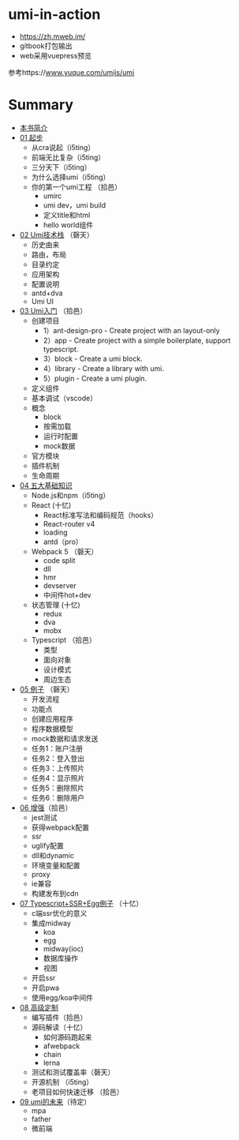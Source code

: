 # umi-in-action

- https://zh.mweb.im/
- gitbook打包输出
- web采用vuepress预览

参考https://www.yuque.com/umijs/umi

# Summary

* [本书简介](README.md)
* [01 起步](1.md)
    - 从cra说起（i5ting）
    - 前端无比复杂（i5ting）
    - 三分天下（i5ting）
    - 为什么选择umi（i5ting）
    - 你的第一个umi工程 （拾邑）
        - umirc
        - umi dev，umi build
        - 定义title和html
        - hello world组件
* [02 Umi技术栈](2.md) （磬天）
    - 历史由来
    - 路由，布局
    - 目录约定
    - 应用架构
    - 配置说明
    - antd+dva
    - Umi UI
* [03 Umi入门](3.md) （拾邑）
    - 创建项目
        - 1）ant-design-pro  - Create project with an layout-only
        - 2）app             - Create project with a simple boilerplate, support typescript.
        - 3）block           - Create a umi block.
        - 4）library         - Create a library with umi.
        - 5）plugin          - Create a umi plugin.
    - 定义组件
    - 基本调试（vscode）
    - 概念
        - block
        - 按需加载
        - 运行时配置
        - mock数据
    - 官方模块
    - 插件机制
    - 生命周期
* [04 五大基础知识](4.md)
    - Node.js和npm（i5ting）
    - React  (十忆)
        - React标准写法和编码规范（hooks）
        - React-router v4
        - loading
        - antd（pro）
    - Webpack 5 （磬天）
        - code split
        - dll
        - hmr
        - devserver
        - 中间件hot+dev
    - 状态管理 (十忆)
        - redux
        - dva
        - mobx
    - Typescript （拾邑）
        - 类型
        - 面向对象
        - 设计模式
        - 周边生态
* [05 例子](5.md) （磬天）
    - 开发流程
    - 功能点
    - 创建应用程序
    - 程序数据模型
    - mock数据和请求发送
    - 任务1：账户注册
    - 任务2：登入登出
    - 任务3：上传照片
    - 任务4：显示照片
    - 任务5：删除照片
    - 任务6：删除用户
* [06 增强](6.md)（拾邑）
    - jest测试
    - 获得webpack配置
    - ssr
    - uglify配置
    - dll和dynamic
    - 环境变量和配置
    - proxy
    - ie兼容
    - 构建发布到cdn
* [07 Typescript+SSR+Egg例子](7.md) （十忆）
    - c端ssr优化的意义
    - 集成midway
        - koa
        - egg
        - midway(ioc)
        - 数据库操作
        - 视图
    - 开启ssr
    - 开启pwa
    - 使用egg/koa中间件
* [08 高级定制](8.md) 
    - 编写插件（拾邑）
    - 源码解读（十忆）
        - 如何源码跑起来
        - afwebpack
        - chain
        - lerna
    - 测试和测试覆盖率（磬天）
    - 开源机制 （i5ting）
    - 老项目如何快速迁移 （拾邑）
* [09 umi的未来](9.md)（待定）
    - mpa
    - father
    - 微前端
